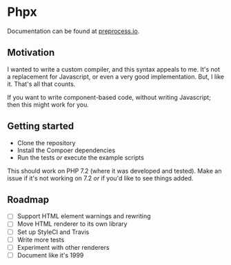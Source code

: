 # Phpx

Documentation can be found at [preprocess.io](https://preprocess.io#phpx).

## Motivation

I wanted to write a custom compiler, and this syntax appeals to me. It's not a replacement for Javascript, or even a very good implementation. But, I like it. That's all that counts.

If you want to write component-based code, without writing Javascript; then this might work for you. 

## Getting started

- Clone the repository
- Install the Compoer dependencies
- Run the tests _or_ execute the example scripts

This should work on PHP 7.2 (where it was developed and tested). Make an issue if it's not working on 7.2 _or_ if you'd like to see things added.

## Roadmap

- [ ] Support HTML element warnings and rewriting
- [ ] Move HTML renderer to its own library
- [ ] Set up StyleCI and Travis
- [ ] Write more tests
- [ ] Experiment with other renderers
- [ ] Document like it's 1999
